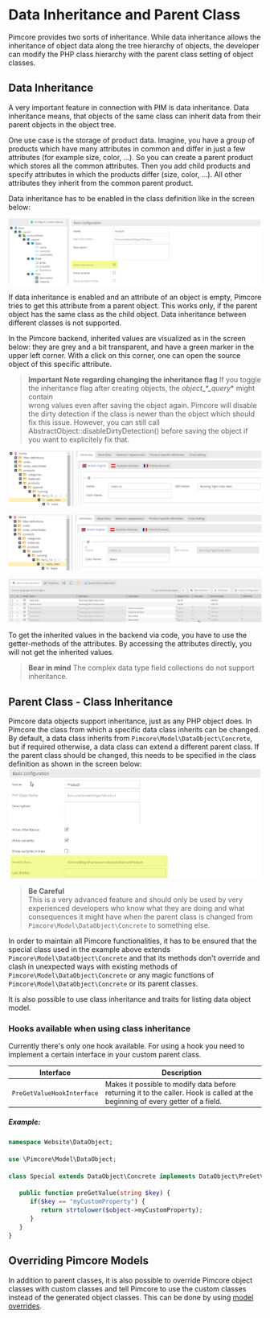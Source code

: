 # Data Inheritance and Parent Class
  
Pimcore provides two sorts of inheritance. While data inheritance allows the inheritance of object data along the tree
 hierarchy of objects, the developer can modify the PHP class hierarchy with the parent class setting of object classes. 
   
## Data Inheritance
A very important feature in connection with PIM is data inheritance. Data inheritance means, that objects of the same 
class can inherit data from their parent objects in the object tree.

One use case is the storage of product data. Imagine, you have a group of products which have many attributes in common 
and differ in just a few attributes (for example size, color, ...). So you can create a parent product which stores all 
the common attributes. Then you add child products and specify attributes in which the products differ (size, color, ...). 
All other attributes they inherit from the common parent product.

Data inheritance has to be enabled in the class definition like in the screen below:

![Data Inheritance](../../../img/classes-data-inheritance.png)

If data inheritance is enabled and an attribute of an object is empty, Pimcore tries to get this attribute from a parent 
object. This works only, if the parent object has the same class as the child object. Data inheritance between different 
classes is not supported.

In the Pimcore backend, inherited values are visualized as in the screen below: they are grey and a bit transparent, 
and have a green marker in the upper left corner. With a click on this corner, one can open the source object of this 
specific attribute.

> **Important Note regarding changing the inheritance flag**
> If you toggle the inheritance flag after creating objects, the *object_*_*\_query_* might contain  
> wrong values even after saving the object again. Pimcore will disable the dirty detection
> if the class is newer than the object which should fix this issue.
> However, you can still call AbstractObject::disableDirtyDetection() before saving the object
> if you want to explicitely fix that.


![Data Inheritance](../../../img/classes-data-inheritance1.png)


![Data Inheritance](../../../img/classes-data-inheritance2.png)


![Data Inheritance](../../../img/classes-data-inheritance3.png)

To get the inherited values in the backend via code, you have to use the getter-methods of the attributes. By accessing 
the attributes directly, you will not get the inherited values.

> **Bear in mind**
> The complex data type field collections do not support inheritance.


## Parent Class - Class Inheritance

Pimcore data objects support inheritance, just as any PHP object does. In Pimcore the class from which a specific data 
class inherits can be changed. By default, a data class inherits from `Pimcore\Model\DataObject\Concrete`, but if required 
otherwise, a data class can extend a different parent class. If the parent class should be changed, this needs to be 
specified in the class definition as shown in the screen below:
![Parent Class](../../../img/classes-class-inheritance.png)

> **Be Careful**  
> This is a very advanced feature and should only be used by very experienced developers who know what they are doing and 
> what consequences it might have when the parent class is changed from `Pimcore\Model\DataObject\Concrete` to something else. 

In order to maintain all Pimcore functionalities, it has to be ensured that the special class used in the example 
above extends `Pimcore\Model\DataObject\Concrete` and that its methods don't override and clash in unexpected ways 
with existing methods of `Pimcore\Model\DataObject\Concrete` or any magic functions of `Pimcore\Model\DataObject\Concrete`
or its parent classes.

It is also possible to use class inheritance and traits for listing data object model.
</div>

### Hooks available when using class inheritance
Currently there's only one hook available. 
For using a hook you need to implement a certain interface in your custom parent class. 

|Interface                 |  Description |
|--------------------------|--------------|
|`PreGetValueHookInterface`| Makes it possible to modify data before returning it to the caller. Hook is called at the beginning of every getter of a field. |

##### Example:
```php
namespace Website\DataObject;

use \Pimcore\Model\DataObject;
  
class Special extends DataObject\Concrete implements DataObject\PreGetValueHookInterface {
 
   public function preGetValue(string $key) {
      if($key == "myCustomProperty") {
         return strtolower($object->myCustomProperty);
      }
   }
}
```


## Overriding Pimcore Models
In addition to parent classes, it is also possible to override Pimcore object classes with custom classes and tell Pimcore 
to use the custom classes instead of the generated object classes. This can be done by using [model overrides](../../../20_Extending_Pimcore/03_Overriding_Models.md).
